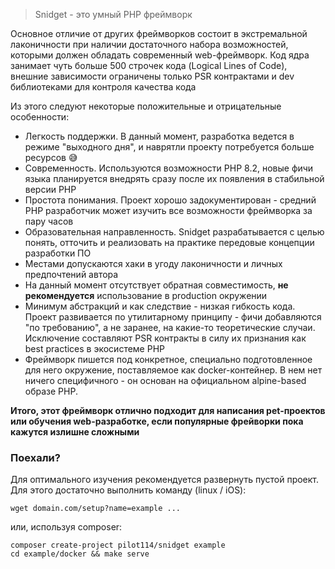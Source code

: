 > Snidget - это умный PHP фреймворк

Основное отличие от других фреймворков состоит в экстрeмальной лаконичности при наличии достаточного набора
возможностей, которыми должен обладать современный web-фреймворк. Код ядра занимает чуть больше 500 строчек кода
(Logical Lines of Code), внешние зависимости ограничены только PSR контрактами и dev библиотеками для контроля
качества кода

Из этого следуют некоторые положительные и отрицательные особенности:
 
- Легкость поддержки. В данный момент, разработка ведется в режиме "выходного дня", и наврятли
проекту потребуется больше ресурсов 😅
- Современность. Используются возможности PHP 8.2, новые фичи языка планируется внедрять сразу после их появления
в стабильной версии PHP
- Простота понимания. Проект хорошо задокументирован - средний PHP разработчик может изучить все возможности
фреймворка за пару часов
- Образовательная направленность. Snidget разрабатывается с целью понять, отточить и реализовать на практике
передовые концепции разработки ПО
- Местами допускаются хаки в угоду лаконичности и личных предпочтений автора
- На данный момент отсутствует обратная совместимость, **не рекомендуется** использование в production окружении
- Минимум абстракций и как следствие - низкая гибкость кода. Проект развивается по утилитарному принципу - фичи
добавляются "по требованию", а не заранее, на какие-то теоретические случаи. Исключение составляют PSR контракты
в силу их признания как best practices в экосистеме PHP
- Фреймворк пишется под конкретное, специально подготовленное для него окружение, поставляемое как docker-контейнер.
В нем нет ничего специфичного - он основан на официальном alpine-based образе PHP.

**Итого, этот фреймворк отлично подходит для написания pet-проектов или обучения web-разработке, если
популярные фрейворки пока кажутся излишне сложными**

### Поехали?

Для оптимального изучения рекомендуется развернуть пустой проект. Для этого достаточно выполнить команду (linux / iOS):

    wget domain.com/setup?name=example ...

или, используя composer:

    composer create-project pilot114/snidget example
    cd example/docker && make serve
